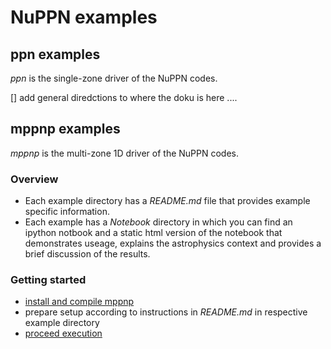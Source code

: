 # NuPPN examples

## ppn examples

_ppn_ is the single-zone driver of the NuPPN codes.

[] add general diredctions to where the doku is here ....

## mppnp examples

_mppnp_ is the multi-zone 1D driver of the NuPPN codes.

### Overview

* Each example directory has a _README.md_ file that provides example
  specific information.
* Each example has a _Notebook_ directory in which you can find an
  ipython notbook and a static html version of the notebook that
  demonstrates useage, explains the astrophysics context and provides
  a brief discussion of the results.

### Getting started

* [install and compile mppnp](https://github.com/NuGrid/NuPPN/wiki/mppnp)
* prepare setup according to instructions in _README.md_ in respective example directory
* [proceed execution](https://github.com/NuGrid/NuPPN/wiki/mppnp)


